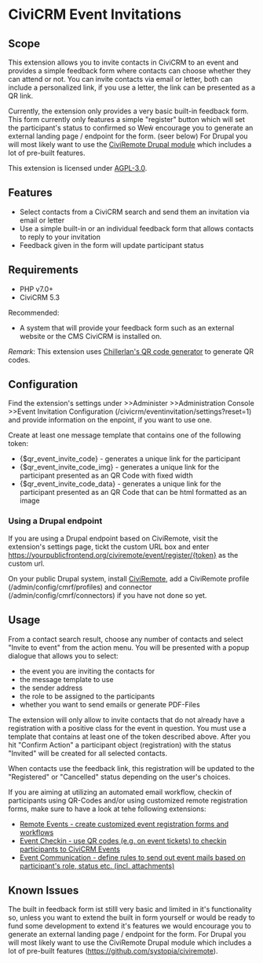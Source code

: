 # CiviCRM Event Invitations

## Scope

This extension allows you to invite contacts in CiviCRM to an event and provides a simple feedback form where contacts can choose whether they can attend or not. You can invite contacts via email or letter, both can include a personalized link, if you use a letter, the link can be presented as a QR link.

Currently, the extension only provides a very basic built-in feedback form. This form currently only features a simple "register" button which will set the participant's status to confirmed so Weẃ encourage you to generate an external landing page / endpoint for the form. (seer below) For Drupal you will most likely want to use the [CiviRemote Drupal module](https://github.com/systopia/civiremote) which includes a lot of pre-built features.


This extension is licensed under [AGPL-3.0](LICENSE.txt).

## Features

* Select contacts from a CiviCRM search and send them an invitation via email or letter
* Use a simple built-in or an individual feedback form that allows contacts to reply to your invitation
* Feedback given in the form will update participant status


## Requirements

* PHP v7.0+
* CiviCRM 5.3

Recommended:
* A system that will provide your feedback form such as an external website or the CMS CiviCRM is installed on.

*Remark*: This extension uses [Chillerlan's QR code generator](https://github.com/chillerlan/php-qrcode) to generate QR codes.

## Configuration

Find the extension's settings under >>Administer >>Administration Console >>Event Invitation Configuration (/civicrm/eventinvitation/settings?reset=1) and provide information on the enpoint, if you want to use one.

Create at least one message template that contains one of the following token:

* {$qr_event_invite_code} - generates a unique link for the participant
* {$qr_event_invite_code_img} - generates a unique link for the participant presented as an QR Code with fixed width
* {$qr_event_invite_code_data} - generates a unique link for the participant presented as an QR Code that can be html formatted as an image

### Using a Drupal endpoint
If you are using a Drupal endpoint based on CiviRemote, visit the extension's settings page, tickt the custom URL box and enter https://yourpublicfrontend.org/civiremote/event/register/{token} as the custom url.

On your public Drupal system, install [CiviRemote](https://github.com/systopia/civiremote), add a CiviRemote profile (/admin/config/cmrf/profiles) and connector (/admin/config/cmrf/connectors) if you have not done so yet.


## Usage
From a contact search result, choose any number of contacts and select "Invite to event" from the action menu. You will be presented with a popup dialogue that allows you to select:
* the event you are inviting the contacts for
* the message template to use
* the sender address
* the role to be assigned to the participants
* whether you want to send emails or generate PDF-Files

The extension will only allow to invite contacts that do not already have a registration with a positive class for the event in question. You must use a template that contains at least one of the token described above. After you hit "Confirm Action" a participant object (registration) with the status "Invited" will be created for all selected contacts.

When contacts use the feedback link, this registration will be updated to the "Registered" or "Cancelled" status depending on the user's choices.

If you are aiming at utilizing an automated email workflow, checkin of participants using QR-Codes and/or using customized remote registration forms, make sure to have a look at tehe following extensions:

* [Remote Events - create customized event registration forms and workflows](https://github.com/systopia/de.systopia.remoteevent)
* [Event Checkin - use QR codes (e.g. on event tickets) to checkin participants to CiviCRM Events ](https://github.com/systopia/eventcheckin)
* [Event Communication - define rules to send  out event mails based on participant's role, status etc. (incl. attachments)](https://github.com/systopia/eventmessages)

## Known Issues
The built in feedback form ist stilll very basic and limited in it's functionality so, unless you want to extend the built in form yourself or would be ready to fund some development to extend it's features we would encourage you to generate an external landing page / endpoint for the form. For Drupal you will most likely want to use the CiviRemote Drupal module which includes a lot of pre-built features (https://github.com/systopia/civiremote).
